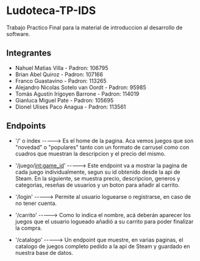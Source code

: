 # Ludoteca-TP-IDS
Trabajo Practico Final para la material de introduccion al desarrollo de software.

## Integrantes
- Nahuel Matias Villa - Padron: 106795
- Brian Abel Quiroz - Padron: 107166
- Franco Guastavino - Padron: 113265
- Alejandro Nicolas Sotelo van Oordt - Padron: 95985
- Tomás Agustín Irigoyen Barrone - Padron: 114019
- Gianluca Miguel Pate - Padron: 105695
- Dionel Ulises Paco Anagua - Padron: 113561

## Endpoints
- '/' o index -----> Es el home de la pagina. Aca vemos juegos que son "novedad" o "populares" tanto con un formato de carrusel como 
con cuadros que muestran la descripcion y el precio del mismo.

- '/juego/<int:game_id>' -----> Este endpoint va a mostrar la pagina de cada juego individualmente, segun su id obtenido desde la api de Steam. 
En la siguiente, se muestra precio, descripcion, generos y categorias, reseñas de usuarios y un boton para añadir al carrito.

- '/login' -----> Permite al usuario loguearse o registrarse, en caso de no tener cuenta.

- '/carrito' -----> Como lo indica el nombre, acá deberán aparecer los juegos que el usuario logueado añadió a su carrito para poder finalizar 
la compra.

- '/catalogo' -----> Un endpoint que muestre, en varias paginas, el catalogo de juegos completo pedido a la api de Steam y 
guardado en nuestra base de datos.

